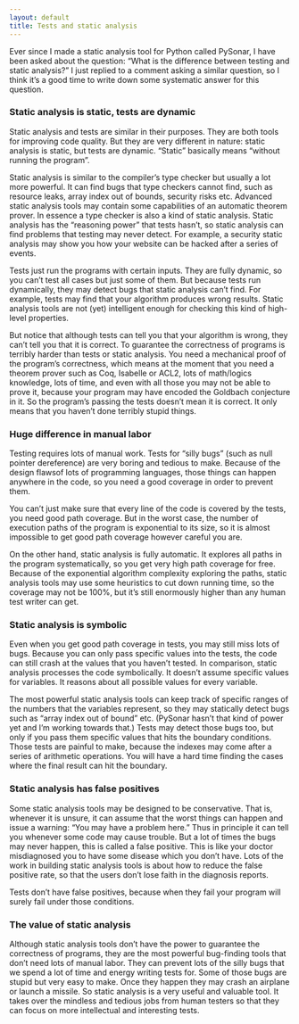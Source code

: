 ```yaml
---
layout: default
title: Tests and static analysis
---
```




Ever since I made a static analysis tool for Python called PySonar, I have been asked about the question: “What is the difference between testing and static analysis?” I just replied to a comment asking a similar question, so I think it’s a good time to write down some systematic answer for this question.


### Static analysis is static, tests are dynamic

Static analysis and tests are similar in their purposes. They are both tools for improving code quality. But they are very different in nature: static analysis is static, but tests are dynamic. “Static” basically means “without running the program”.

Static analysis is similar to the compiler’s type checker but usually a lot more powerful. It can find bugs that type checkers cannot find, such as resource leaks, array index out of bounds, security risks etc. Advanced static analysis tools may contain some capabilities of an automatic theorem prover. In essence a type checker is also a kind of static analysis. Static analysis has the “reasoning power” that tests hasn’t, so static analysis can find problems that testing may never detect. For example, a security static analysis may show you how your website can be hacked after a series of events.

Tests just run the programs with certain inputs. They are fully dynamic, so you can’t test all cases but just some of them. But because tests run dynamically, they may detect bugs that static analysis can’t find. For example, tests may find that your algorithm produces wrong results. Static analysis tools are not (yet) intelligent enough for checking this kind of high-level properties.

But notice that although tests can tell you that your algorithm is wrong, they can’t tell you that it is correct. To guarantee the correctness of programs is terribly harder than tests or static analysis. You need a mechanical proof of the program’s correctness, which means at the moment that you need a theorem prover such as Coq, Isabelle or ACL2, lots of math/logics knowledge, lots of time, and even with all those you may not be able to prove it, because your program may have encoded the Goldbach conjecture in it. So the program’s passing the tests doesn’t mean it is correct. It only means that you haven’t done terribly stupid things.


### Huge difference in manual labor

Testing requires lots of manual work. Tests for “silly bugs” (such as null pointer dereference) are very boring and tedious to make. Because of the design flawsof lots of programming languages, those things can happen anywhere in the code, so you need a good coverage in order to prevent them.

You can’t just make sure that every line of the code is covered by the tests, you need good path coverage. But in the worst case, the number of execution paths of the program is exponential to its size, so it is almost impossible to get good path coverage however careful you are.

On the other hand, static analysis is fully automatic. It explores all paths in the program systematically, so you get very high path coverage for free. Because of the exponential algorithm complexity exploring the paths, static analysis tools may use some heuristics to cut down running time, so the coverage may not be 100%, but it’s still enormously higher than any human test writer can get.


### Static analysis is symbolic

Even when you get good path coverage in tests, you may still miss lots of bugs. Because you can only pass specific values into the tests, the code can still crash at the values that you haven’t tested. In comparison, static analysis processes the code symbolically. It doesn’t assume specific values for variables. It reasons about all possible values for every variable.

The most powerful static analysis tools can keep track of specific ranges of the numbers that the variables represent, so they may statically detect bugs such as “array index out of bound” etc. (PySonar hasn’t that kind of power yet and I’m working towards that.) Tests may detect those bugs too, but only if you pass them specific values that hits the boundary conditions. Those tests are painful to make, because the indexes may come after a series of arithmetic operations. You will have a hard time finding the cases where the final result can hit the boundary.


### Static analysis has false positives

Some static analysis tools may be designed to be conservative. That is, whenever it is unsure, it can assume that the worst things can happen and issue a warning: “You may have a problem here.” Thus in principle it can tell you whenever some code may cause trouble. But a lot of times the bugs may never happen, this is called a false positive. This is like your doctor misdiagnosed you to have some disease which you don’t have. Lots of the work in building static analysis tools is about how to reduce the false positive rate, so that the users don’t lose faith in the diagnosis reports.

Tests don’t have false positives, because when they fail your program will surely fail under those conditions.


### The value of static analysis

Although static analysis tools don’t have the power to guarantee the correctness of programs, they are the most powerful bug-finding tools that don’t need lots of manual labor. They can prevent lots of the silly bugs that we spend a lot of time and energy writing tests for. Some of those bugs are stupid but very easy to make. Once they happen they may crash an airplane or launch a missile. So static analysis is a very useful and valuable tool. It takes over the mindless and tedious jobs from human testers so that they can focus on more intellectual and interesting tests.